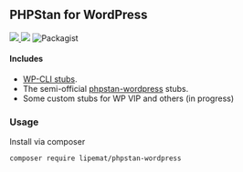 ## PHPStan for WordPress

<p>
<a href="https://github.com/lipemat/phpstan-wordpress/releases">
<img src="https://img.shields.io/packagist/v/lipemat/phpstan-wordpress.svg?label=version" />
</a>
    <img src="https://img.shields.io/packagist/php-v/lipemat/phpstan-wordpress.svg?color=brown" />
    <img alt="Packagist" src="https://img.shields.io/packagist/l/lipemat/wp-phpcs.svg">
</p>

#### Includes
* <a href="https://github.com/php-stubs/wp-cli-stubs">WP-CLI stubs</a>.
* The semi-official <a href="https://github.com/szepeviktor/phpstan-wordpress">phpstan-wordpress</a> stubs.
* Some custom stubs for WP VIP and others (in progress)

### Usage

Install via composer

```bash
composer require lipemat/phpstan-wordpress
```